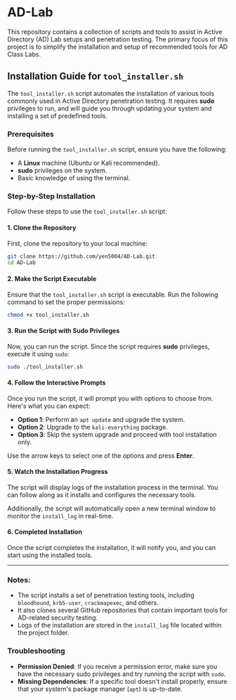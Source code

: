 # AD-Lab

This repository contains a collection of scripts and tools to assist in Active Directory (AD) Lab setups and penetration testing. The primary focus of this project is to simplify the installation and setup of recommended tools for AD Class Labs.

## Installation Guide for `tool_installer.sh`

The `tool_installer.sh` script automates the installation of various tools commonly used in Active Directory penetration testing. It requires **sudo** privileges to run, and will guide you through updating your system and installing a set of predefined tools.

### Prerequisites

Before running the `tool_installer.sh` script, ensure you have the following:

- A **Linux** machine (Ubuntu or Kali recommended).
- **sudo** privileges on the system.
- Basic knowledge of using the terminal.

### Step-by-Step Installation

Follow these steps to use the `tool_installer.sh` script:

#### 1. Clone the Repository

First, clone the repository to your local machine:

```bash
git clone https://github.com/yen5004/AD-Lab.git
cd AD-Lab
```

#### 2. Make the Script Executable

Ensure that the `tool_installer.sh` script is executable. Run the following command to set the proper permissions:

```bash
chmod +x tool_installer.sh
```

#### 3. Run the Script with Sudo Privileges

Now, you can run the script. Since the script requires **sudo** privileges, execute it using `sudo`:

```bash
sudo ./tool_installer.sh
```

#### 4. Follow the Interactive Prompts

Once you run the script, it will prompt you with options to choose from. Here's what you can expect:

- **Option 1**: Perform an `apt update` and upgrade the system.
- **Option 2**: Upgrade to the `kali-everything` package.
- **Option 3**: Skip the system upgrade and proceed with tool installation only.

Use the arrow keys to select one of the options and press **Enter**.

#### 5. Watch the Installation Progress

The script will display logs of the installation process in the terminal. You can follow along as it installs and configures the necessary tools.

Additionally, the script will automatically open a new terminal window to monitor the `install_log` in real-time.

#### 6. Completed Installation

Once the script completes the installation, it will notify you, and you can start using the installed tools.

---

### Notes:

- The script installs a set of penetration testing tools, including `bloodhound`, `krb5-user`, `crackmapexec`, and others.
- It also clones several GitHub repositories that contain important tools for AD-related security testing.
- Logs of the installation are stored in the `install_log` file located within the project folder.

### Troubleshooting

- **Permission Denied**: If you receive a permission error, make sure you have the necessary sudo privileges and try running the script with `sudo`.
- **Missing Dependencies**: If a specific tool doesn't install properly, ensure that your system's package manager (`apt`) is up-to-date.

